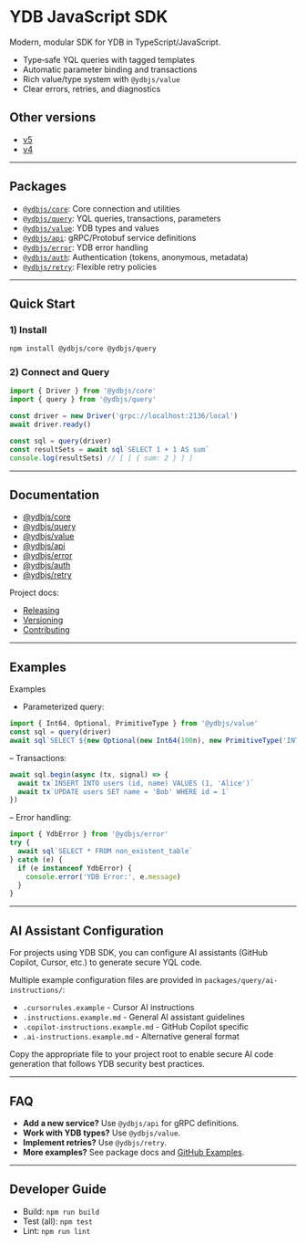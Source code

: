 # YDB JavaScript SDK

Modern, modular SDK for YDB in TypeScript/JavaScript.

- Type‑safe YQL queries with tagged templates
- Automatic parameter binding and transactions
- Rich value/type system with `@ydbjs/value`
- Clear errors, retries, and diagnostics

## Other versions

- [v5](https://github.com/ydb-platform/ydb-js-sdk/tree/v5)
- [v4](https://github.com/ydb-platform/ydb-js-sdk/tree/v4.7.0)

---

## Packages

- [`@ydbjs/core`](./packages/core): Core connection and utilities
- [`@ydbjs/query`](./packages/query): YQL queries, transactions, parameters
- [`@ydbjs/value`](./packages/value): YDB types and values
- [`@ydbjs/api`](./packages/api): gRPC/Protobuf service definitions
- [`@ydbjs/error`](./packages/error): YDB error handling
- [`@ydbjs/auth`](./packages/auth): Authentication (tokens, anonymous, metadata)
- [`@ydbjs/retry`](./packages/retry): Flexible retry policies

---

## Quick Start

### 1) Install

```sh
npm install @ydbjs/core @ydbjs/query
```

### 2) Connect and Query

```ts
import { Driver } from '@ydbjs/core'
import { query } from '@ydbjs/query'

const driver = new Driver('grpc://localhost:2136/local')
await driver.ready()

const sql = query(driver)
const resultSets = await sql`SELECT 1 + 1 AS sum`
console.log(resultSets) // [ [ { sum: 2 } ] ]
```

---

## Documentation

- [@ydbjs/core](./packages/core/README.md)
- [@ydbjs/query](./packages/query/README.md)
- [@ydbjs/value](./packages/value/README.md)
- [@ydbjs/api](./packages/api/README.md)
- [@ydbjs/error](./packages/error/README.md)
- [@ydbjs/auth](./packages/auth/README.md)
- [@ydbjs/retry](./packages/retry/README.md)

Project docs:

- [Releasing](./RELEASING.md)
- [Versioning](./VERSIONING.md)
- [Contributing](./CONTRIBUTING.md)

---

## Examples

Examples

- Parameterized query:

```ts
import { Int64, Optional, PrimitiveType } from '@ydbjs/value'
const sql = query(driver)
await sql`SELECT ${new Optional(new Int64(100n), new PrimitiveType('INT64'))};`
```

– Transactions:

```ts
await sql.begin(async (tx, signal) => {
  await tx`INSERT INTO users (id, name) VALUES (1, 'Alice')`
  await tx`UPDATE users SET name = 'Bob' WHERE id = 1`
})
```

– Error handling:

```ts
import { YdbError } from '@ydbjs/error'
try {
  await sql`SELECT * FROM non_existent_table`
} catch (e) {
  if (e instanceof YdbError) {
    console.error('YDB Error:', e.message)
  }
}
```

---

## AI Assistant Configuration

For projects using YDB SDK, you can configure AI assistants (GitHub Copilot, Cursor, etc.) to generate secure YQL code.

Multiple example configuration files are provided in `packages/query/ai-instructions/`:

- `.cursorrules.example` - Cursor AI instructions
- `.instructions.example.md` - General AI assistant guidelines
- `.copilot-instructions.example.md` - GitHub Copilot specific
- `.ai-instructions.example.md` - Alternative general format

Copy the appropriate file to your project root to enable secure AI code generation that follows YDB security best practices.

---

## FAQ

- **Add a new service?** Use `@ydbjs/api` for gRPC definitions.
- **Work with YDB types?** Use `@ydbjs/value`.
- **Implement retries?** Use `@ydbjs/retry`.
- **More examples?** See package docs and [GitHub Examples](https://github.com/ydb-platform/ydb-js-sdk/tree/main/examples).

---

## Developer Guide

- Build: `npm run build`
- Test (all): `npm test`
- Lint: `npm run lint`

